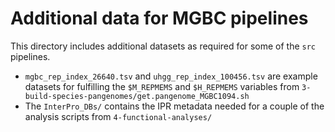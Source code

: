 # Additional data for MGBC pipelines

This directory includes additional datasets as required for some of the `src` pipelines. 

* `mgbc_rep_index_26640.tsv` and `uhgg_rep_index_100456.tsv` are example datasets for fulfilling the `$M_REPMEMS` and `$H_REPMEMS` variables from `3-build-species-pangenomes/get.pangenome_MGBC1094.sh`
* The `InterPro_DBs/` contains the IPR metadata needed for a couple of the analysis scripts from `4-functional-analyses/`
